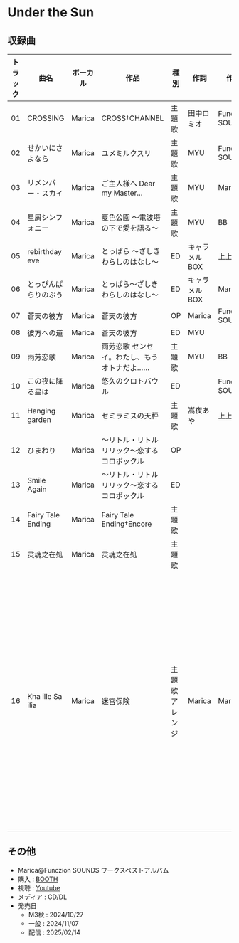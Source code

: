 # Under the Sun

## 収録曲

| トラック | 曲名 | ボーカル | 作品 | 種別 | 作詞 | 作曲 | 編曲 | その他 | 年 |
|---|---|---|---|---|---|---|---|---|---|
| 01 | CROSSING | Marica | CROSS†CHANNEL | 主題歌 | 田中ロミオ | Funczion SOUNDS | Funczion SOUNDS |  | 2003 |
| 02 | せかいにさよなら | Marica | ユメミルクスリ | 主題歌 | MYU | Funczion SOUNDS |  |  | 2005 |
| 03 | リメンバー・スカイ | Marica | ご主人様へ Dear my Master... | 主題歌 | MYU | Marica | Funczion SOUNDS |  | 2006 |
| 04 | 星屑シンフォニー | Marica | 夏色公園 ～電波塔の下で愛を語る～ | 主題歌 | MYU | BB | BB |  | 2006 |
| 05 | rebirthday eve | Marica | とっぱら ～ざしきわらしのはなし～ | ED | キャラメルBOX | 上上上 | 上上上 |  | 2008 |
| 06 | とっぴんぱらりのぷう | Marica | とっぱら～ざしきわらしのはなし～ | ED | キャラメルBOX | Marica | BB |  | 2008 |
| 07 | 蒼天の彼方 | Marica | 蒼天の彼方 | OP | Marica | Funczion SOUNDS | Funczion SOUNDS |  | 2009 |
| 08 | 彼方への道 | Marica | 蒼天の彼方 | ED | MYU |  |  |  | 2009 |
| 09 | 雨芳恋歌 | Marica | 雨芳恋歌 センセイ。わたし、もうオトナだよ…… | 主題歌 | MYU | BB | BB |  | 2011 |
| 10 | この夜に降る星は | Marica | 悠久のクロトバウル | ED |  | Funczion SOUNDS |  |  | 2011 |
| 11 | Hanging garden | Marica | セミラミスの天秤 | 主題歌 | 嵩夜あや | 上上上 | 上上上 |  | 2014 |
| 12 | ひまわり | Marica | ～リトル・リトルリリック～恋するコロポックル | OP |  |  |  |  | 2018 |
| 13 | Smile Again | Marica | ～リトル・リトルリリック～恋するコロポックル | ED |  |  |  |  | 2018 |
| 14 | Fairy Tale Ending | Marica | Fairy Tale Ending†Encore | 主題歌 |  |  |  |  | 2022 |
| 15 | 灵魂之在処 | Marica | 灵魂之在処 | 主題歌 |  |  |  |  | 2023 |
| 16 | Kha ille Sa ilia | Marica | 迷宮保険 | 主題歌アレンジ | Marica | Marica | 馬場井秀之 | オーディオドラマ「迷宮無頼漢たちの生命保険」 主題歌のアレンジ（セルフカバー）</br>原曲は[ここ](https://www.youtube.com/watch?v=dnFqVrJfxmo)で聴ける | 2021 |

## その他

- Marica@Funczion SOUNDS ワークスベストアルバム
- 購入 : [BOOTH](https://funczion.booth.pm/items/6575630)
- 視聴 : [Youtube](https://www.youtube.com/watch?v=MgXK2k56VSw)
- メディア : CD/DL
- 発売日
    - M3秋 : 2024/10/27
    - 一般 : 2024/11/07
    - 配信 : 2025/02/14